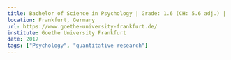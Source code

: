 ```yaml
---
title: Bachelor of Science in Psychology | Grade: 1.6 (CH: 5.6 adj.) | Apr 2017 
location: Frankfurt, Germany
url: https://www.goethe-university-frankfurt.de/
institute: Goethe University Frankfurt
date: 2017
tags: ["Psychology", "quantitative research"]
---
```


    